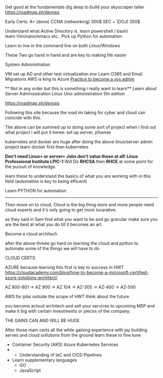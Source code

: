 Get good at the fundamentals 
dig deep to build your skyscraper taller
https://roadmap.sh/devops

Early Certs:
A+ (done)
CCNA (networking) 300$
SEC + (DOJ) 350$

Understand what Active Directory is.
learn powershell / bash/  
learn Vim/nano/emacs etc..
Pick up Python for automation

Learn to live in the command line on both LInux/Windows

These Two go hand in hand and are key to making life easier

System Administration


VM set up AD and other test virtualization env
Learn O365 and Email Migrations
AWS is king to Azure
[Practice to become a sys admin](https://www.reddit.com/r/sysadmin/comments/3z7qd9/comment/cyjynxh/)


** Not in any order but this is something i really want to learn**
Learn about Server Adminsistration
Linux Unix administration 5th edition

https://roadmap.sh/devops

Following this site because the road im taking for cyber and cloud can coincide with this.

The above can be summed up to doing some sort of project
when i find out what project i will put it heree: set up server, pfsense

kubernetes and docker are huge after doing the above linux/server admin project learn docker first then kubernetes




**Don't need Linux+ or server+ Jobs don't value those at all!**
 **Linux Professional Institute LPIC-1**
Will Do **RHCSA** then **RHCE** at some point for the pursuit of knowledge.

learn these to understand the basics of what you are working with in this field (automation is key to being efficent)

Learn PYTHON for automation 

---- 

Then move on to cloud.
Cloud is the big thing more and more people need cloud experts and it's only going to get more lucarative.

as they said in 5am find what you want to be and go granular make sure you are the best at what you do till it becomes an art.

Become a cloud architech

after the above threee go hard on learning the cloud and python to automate some of the things we will have to do

CLOUD CERTS:

AZURE because learning this first is key to success in HWT
https://cloudacademy.com/blog/how-to-become-a-microsoft-certified-azure-solutions-architect/

AZ 800-801 -> AZ 900 -> AZ 104 -> AZ-305 -> AZ-400 -> AZ-500

AWS  for jobs outside the scope of HWT think about the future

you become acloud architech and sell your services to upcoming MSP and make it big with certain investments or pieces of the company.

THE GAINS CAN AND WILL BE HUGE

After those main certs all the while gaining experience with jay building serves and cloud sollutions from the ground learn these to fine tune

-   Container Security (AKS) Azure Kubernetes Services
- -   Understanding of IaC and CICD Pipelines
- Learn supplementary languages 
	- GO
	- JavaScript 
	

